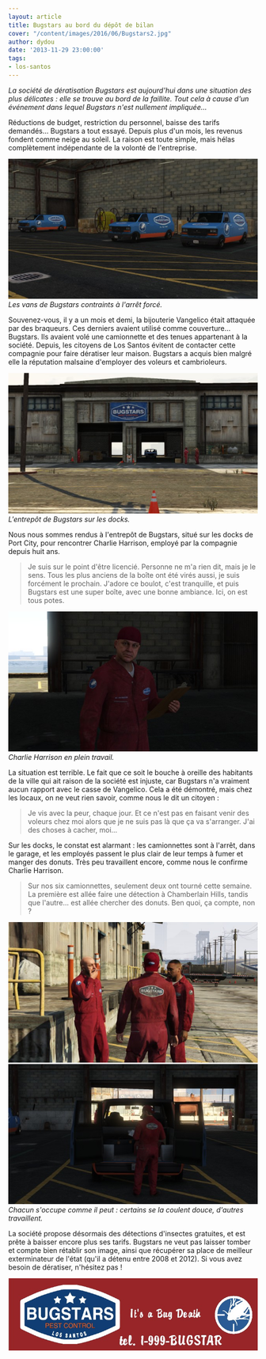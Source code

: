 ```yaml
---
layout: article
title: Bugstars au bord du dépôt de bilan
cover: "/content/images/2016/06/Bugstars2.jpg"
author: dydou
date: '2013-11-29 23:00:00'
tags:
- los-santos
---
```


_La société de dératisation Bugstars est aujourd'hui dans une situation des plus délicates : elle se trouve au bord de la faillite. Tout cela à cause d'un événement dans lequel Bugstars n'est nullement impliquée..._

Réductions de budget, restriction du personnel, baisse des tarifs demandés... Bugstars a tout essayé. Depuis plus d'un mois, les revenus fondent comme neige au soleil. La raison est toute simple, mais hélas complètement indépendante de la volonté de l'entreprise.

![Les vans de Bugstars contraints à l'arrêt forcé.](/content/images/2016/06/Bugstars3.jpg)
_Les vans de Bugstars contraints à l'arrêt forcé._

Souvenez-vous, il y a un mois et demi, la bijouterie Vangelico était attaquée par des braqueurs. Ces derniers avaient utilisé comme couverture... Bugstars. Ils avaient volé une camionnette et des tenues appartenant à la société. Depuis, les citoyens de Los Santos évitent de contacter cette compagnie pour faire dératiser leur maison. Bugstars a acquis bien malgré elle la réputation malsaine d'employer des voleurs et cambrioleurs.

![L'entrepôt de Bugstars sur les docks.](/content/images/2016/06/Bugstars2_0.jpg)
_L'entrepôt de Bugstars sur les docks._

Nous nous sommes rendus à l'entrepôt de Bugstars, situé sur les docks de Port City, pour rencontrer Charlie Harrison, employé par la compagnie depuis huit ans.

> Je suis sur le point d'être licencié. Personne ne m'a rien dit, mais je le sens. Tous les plus anciens de la boîte ont été virés aussi, je suis forcément le prochain. J'adore ce boulot, c'est tranquille, et puis Bugstars est une super boîte, avec une bonne ambiance. Ici, on est tous potes.

![Charlie Harrison en plein travail.](/content/images/2016/06/Bugstars_0.jpg)
_Charlie Harrison en plein travail._

La situation est terrible. Le fait que ce soit le bouche à oreille des habitants de la ville qui ait raison de la société est injuste, car Bugstars n'a vraiment aucun rapport avec le casse de Vangelico. Cela a été démontré, mais chez les locaux, on ne veut rien savoir, comme nous le dit un citoyen :

> Je vis avec la peur, chaque jour. Et ce n'est pas en faisant venir des voleurs chez moi alors que je ne suis pas là que ça va s'arranger. J'ai des choses à cacher, moi...

Sur les docks, le constat est alarmant : les camionnettes sont à l'arrêt, dans le garage, et les employés passent le plus clair de leur temps à fumer et manger des donuts. Très peu travaillent encore, comme nous le confirme Charlie Harrison.

> Sur nos six camionnettes, seulement deux ont tourné cette semaine. La première est allée faire une détection à Chamberlain Hills, tandis que l'autre... est allée chercher des donuts. Ben quoi, ça compte, non ?

![](/content/images/2016/06/Bugstars4.jpg)
![Chacun s'occupe comme il peut : certains se la coulent douce, d'autres travaillent.](/content/images/2016/06/Bugstars5.jpg)
_Chacun s'occupe comme il peut : certains se la coulent douce, d'autres travaillent._

La société propose désormais des détections d'insectes gratuites, et est prête à baisser encore plus ses tarifs. Bugstars ne veut pas laisser tomber et compte bien rétablir son image, ainsi que récupérer sa place de meilleur exterminateur de l'état (qu'il a détenu entre 2008 et 2012). Si vous avez besoin de dératiser, n'hésitez pas !

![](/content/images/2016/06/Bugstars6.jpg)